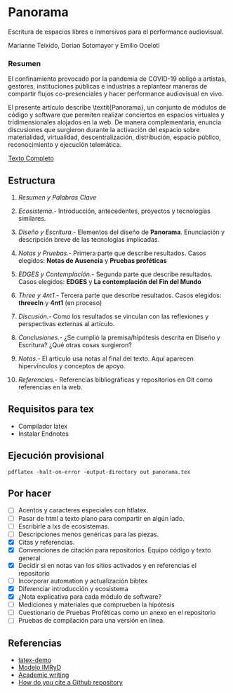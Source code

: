 # Panorama

Escritura de espacios libres e inmersivos para el performance audiovisual.

Marianne Teixido, Dorian Sotomayor y Emilio Ocelotl 

### Resumen

El confinamiento provocado por la pandemia de COVID-19 obligó a artistas, gestores, instituciones públicas e industrias a replantear maneras de compartir flujos co-presenciales y hacer performance audiovisual en vivo.

El presente artículo describe \textit{Panorama}, un conjunto de módulos de código y software que permiten realizar conciertos en espacios virtuales y tridimensionales alojados en la web. De manera complementaria, enuncia discusiones que surgieron durante la activación del espacio sobre materialidad, virtualidad, descentralización, distribución, espacio público, reconocimiento y ejecución telemática.                            

[Texto Completo](https://github.com/piranhalab/panoramaArticulo/blob/main/panorama.pdf)

## Estructura

1. *Resumen y Palabras Clave*

2. *Ecosistema.-* Introducción, antecedentes, proyectos y tecnologías similares.

3. *Diseño y Escritura.-* Elementos del diseño de **Panorama**. Enunciación y descripción breve de las tecnologías implicadas.

4. *Notas y Pruebas.-* Primera parte que describe resultados. Casos elegidos: **Notas de Ausencia** y **Pruebas proféticas**

5. *EDGES y Contemplación.-* Segunda parte que describe resultados. Casos elegidos: **EDGES** y **La contemplación del Fin del Mundo**

6. *Three y 4nt1.-* Tercera parte que describe resultados. Casos elegidos: **threecln** y **4nt1** (en proceso) 

7. *Discusión.-* Como los resultados se vinculan con las reflexiones y perspectivas externas al artículo. 

8. *Conclusiones.-* ¿Se cumplió la premisa/hipótesis descrita en Diseño y Escritura? ¿Qué otras cosas surgieron?

9. *Notas.-* El artículo usa notas al final del texto. Aquí aparecen hipervínculos y conceptos de apoyo. 

10. *Referencias.-* Referencias bibliográficas y repositorios en Git como referencias en la web. 

## Requisitos para tex

- Compilador latex
- Instalar Endnotes

## Ejecución provisional

`pdflatex -halt-on-error -output-directory out panorama.tex`

## Por hacer

- [ ] Acentos y caracteres especiales con htlatex. 
- [ ] Pasar de html a texto plano para compartir en algún lado.
- [ ] Escribirle a lxs de ecosistemas.
- [ ] Descripciones menos genéricas para las piezas. 
- [x] Citas y referencias.
- [x] Convenciones de citación para repositorios. Equipo código y texto general 
- [x] Decidir si en notas van los sitios activados y en referencias el repositorio 
- [ ] Incorporar automation y actualización bibtex
- [x] Diferenciar introducción y ecosistema 
- [x] ¿Nota explicativa para cada módulo de software? 
- [ ] Mediciones y materiales que comprueben la hipótesis 
- [ ] Cuestionario de Pruebas Proféticas como un anexo en el repositorio 
- [ ] Pruebas de compilación para una versión en línea. 

## Referencias

- [latex-demo](https://github.com/rexmalebka/latex-demo) 
- [Modelo IMRyD](https://www.lluiscodina.com/modelo-imryd) 
- [Academic writing](https://www.unaminternacional.unam.mx/academic-writing)
- [How do you cite a Github repository](https://academia.stackexchange.com/questions/14010/how-do-you-cite-a-github-repository) 